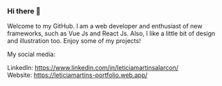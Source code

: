 ### Hi there 👋

Welcome to my GitHub. I am a web developer and enthusiast of new frameworks, such as Vue Js and React Js. Also, I like a little bit of design and illustration too. Enjoy some of my projects!  

My social media:  

LinkedIn: https://www.linkedin.com/in/leticiamartinsalarcon/  
Website: https://leticiamartins-portfolio.web.app/
